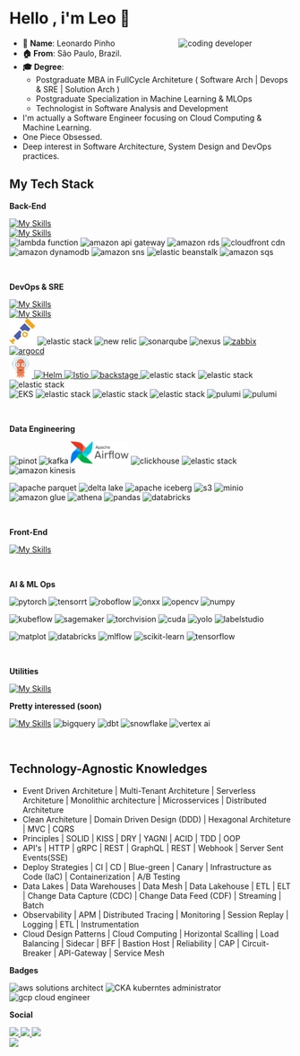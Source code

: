 # Hello , i'm Leo 👋
<img align="right" width="40%" src="./assets/757a4ed3d9e6fdf7dcbbad972bd2e72c.gif" alt="coding developer" />


- 📄 **Name**: Leonardo Pinho
- **🏠 From**: São Paulo, Brazil.
- **🎓 Degree**: 
  - Postgraduate MBA in FullCycle Architeture ( Software Arch | Devops & SRE | Solution Arch )
  - Postgraduate Specialization in Machine Learning & MLOps
  - Technologist in Software Analysis and Development
- I'm actually a Software Engineer focusing on Cloud Computing & Machine Learning.
- One Piece Obsessed.
- Deep interest in Software Architecture, System Design and DevOps practices.
## My Tech Stack

**Back-End**

[![My Skills](https://skillicons.dev/icons?i=golang,java,spring,python,flask,django,nodejs,nestjs,express,fastify&theme=light)]()
<br/>
[![My Skills](https://skillicons.dev/icons?i=rabbitmq,kafka,graphql,redis,mysql,postgresql,dynamodb,mongodb,elasticsearch&theme=light)]()
<br/> 
<img alt="lambda function" src="https://cloud-icons.onemodel.app/aws/Architecture-Service-Icons_01312023/Arch_Compute/64/Arch_AWS-Lambda_64.svg" width="46px" height="46px">
<img alt="amazon api gateway" src="https://cloud-icons.onemodel.app/aws/Architecture-Service-Icons_01312023/Arch_App-Integration/Arch_48/Arch_%20Amazon-API-Gateway_48.svg" width="46px" height="46px">
<img alt="amazon rds" src="https://cloud-icons.onemodel.app/aws/Architecture-Service-Icons_01312023/Arch_Database/64/Arch_Amazon-RDS_64.svg" width="46px" height="46px">
<img alt="cloudfront cdn" src="https://cloud-icons.onemodel.app/aws/Architecture-Service-Icons_01312023/Arch_Networking-Content-Delivery/64/Arch_Amazon-CloudFront_64.svg" width="46px" height="46px">
<img alt="amazon dynamodb" src="https://cloud-icons.onemodel.app/aws/Architecture-Service-Icons_01312023/Arch_Database/64/Arch_Amazon-DynamoDB_64.svg" width="46px" height="46px">
<img alt="amazon sns" src="https://cloud-icons.onemodel.app/aws/Architecture-Service-Icons_01312023/Arch_App-Integration/Arch_64/Arch_Amazon-Simple-Notification-Service_64.svg" width="46px" height="46px">
<img alt="elastic beanstalk" src="https://cloud-icons.onemodel.app/aws/Architecture-Service-Icons_01312023/Arch_Compute/64/Arch_AWS-Elastic-Beanstalk_64.svg" width="46px" height="46px">
<img alt="amazon sqs" src="https://cloud-icons.onemodel.app/aws/Architecture-Service-Icons_01312023/Arch_App-Integration/Arch_64/Arch_Amazon-Simple-Queue-Service_64.svg" width="46px" height="46px">
<br/> 

<br/>

**DevOps & SRE**

[![My Skills](https://skillicons.dev/icons?i=aws,docker,kubernetes,grafana,prometheus,nginx,ansible,terraform)]()
<br/>
[![My Skills](https://skillicons.dev/icons?i=cloudflare,gcp,redhat,github,gitlab,jenkins&theme=light)]()
<br/>
<img alt="opentelemetry" src="https://raw.githubusercontent.com/github/explore/299010f22c9b4cdbaba624be73d5b0de8e23151c/topics/opentelemetry/opentelemetry.png" height="46px">
<img alt="elastic stack" src="https://cdn.freebiesupply.com/logos/large/2x/elastic-stack-logo-png-transparent.png" width="46px" height="46px">
<img alt="new relic" src="https://okitup.com/wp-content/uploads/2024/07/NewReliclogo2.jpg" height="46px">
<img alt="sonarqube" src="https://rtfm.co.ua/wp-content/uploads/2019/06/sonarqube-logo.png" width="46px" height="46px">
<img alt="nexus" src="https://www.sonatype.com/hubfs/2-2023-Product%20Logos/sonatype-repo-icon.png" width="46px" height="46px">
<a href="https://www.zabbix.com/" target="_blank" rel="noreferrer"> <img src="https://www.vectorlogo.zone/logos/zabbix/zabbix-icon.svg" alt="zabbix" width="40" height="40"/> </a>
<a href="https://www.vaultproject.io/" target="_blank" rel="noreferrer"> <img src="https://www.svgrepo.com/show/448256/vault.svg" alt="argocd" width="40" height="40"/> </a>
<br/>
<a href="https://argoproj.github.io/cd/" target="_blank" rel="noreferrer"> <img src="https://github.com/devicons/devicon/blob/master/icons/argocd/argocd-original.svg" alt="argocd" width="40" height="40"/> </a>
<a href="https://helm.sh/" target="_blank" rel="noreferrer"> <img src="https://www.vectorlogo.zone/logos/helmsh/helmsh-icon.svg" alt="Helm" width="40" height="40"/> </a>
<a href="https://istio.io" target="_blank" rel="noreferrer"> <img src="https://www.vectorlogo.zone/logos/istioio/istioio-icon.svg" alt="Istio" width="40" height="40"/> </a>
<a href="https://backstage.io/" target="_blank" rel="noreferrer"> <img src="https://backstage.io/logo_assets/svg/Icon_Gradient.svg" alt="backstage" width="40" height="40"/> </a>
<img alt="elastic stack" src="https://blog.zachinachshon.com/assets/images/containers/k3s/k3s-blog-220x230.png" width="46px" height="46px">
<img alt="elastic stack" src="https://www.ajfriesen.com/content/images/2021/06/featured-2.png" height="38px">
<img alt="elastic stack" src="https://the.binbashtheory.com/rke-logo.png" height="46px">
<br/>
<img src="http://thinkmicroservices.com/img/kubernetes/amazon-eks.png" alt="EKS" width="" height="70"/>
<img alt="elastic stack" src="https://www.svgrepo.com/show/353978/kong-icon.svg" width="38px" height="38px">
<img alt="elastic stack" src="https://www.brighttalk.com/wp-content/uploads/2019/10/Nutanix-icon.jpg" height="52px">
<img alt="elastic stack" src="https://github.com/user-attachments/assets/0a710c60-198e-4e47-be87-301057c26d7b" height="52px">
<img alt="pulumi" src="https://lh3.googleusercontent.com/yOEQ7N4BE6gDtokTzt18shxvAHDli5XhmXPQ7gi7-xF9lihW_sh1NSrJt6LGVMfQcSU866U1TdL-ABjv0cGW=w80-h80" height="52px">
<img alt="pulumi" src="https://blog.spikeseed.cloud/assets/images/posts/2024-01-25-karpenter/header.png" height="38px">
<br/> 

<br/>

**Data Engineering**

<img alt="pinot" src="https://pbs.twimg.com/profile_images/1765011034769678336/2cJ1c1M7_400x400.png" height="38px"> <img alt="kafka" src="https://miro.medium.com/v2/resize:fit:720/format:webp/1*3UxZoSLavhzV_wmGprUnIw.png" height="38px"> <img alt="elastic stack" src="https://github.com/apache/airflow/raw/19ebcac2395ef9a6b6ded3a2faa29dc960c1e635/docs/apache-airflow/img/logos/wordmark_1.png?raw=true" height="40"/> <img alt="clickhouse" src="https://clickhouse.com/_next/static/media/logo-full.ac8102d5.svg" height="30px"> <img alt="elastic stack" src="https://i0.wp.com/blog.dsacademy.com.br/wp-content/uploads/2023/06/Apache-Spark-logo.png?w=1200&ssl=1" height="40"/> <img alt="amazon kinesis" src="https://cloud-icons.onemodel.app/aws/Architecture-Service-Icons_01312023/Arch_Analytics/Arch_64/Arch_Amazon-Kinesis_64.svg" height="46">

<img alt="apache parquet" src="https://miro.medium.com/v2/resize:fit:640/format:webp/1*HxiCknjNWjwy5yGV6frukw.png" height="40"> <img alt="delta lake" src="https://camo.githubusercontent.com/e5edadcf5a70fd53f113fa35bc4ec2f994b4f811166e7685e975978cdeb9e8d8/68747470733a2f2f646f63732e64656c74612e696f2f6c61746573742f5f7374617469632f64656c74612d6c616b652d77686974652e706e67" height="40"/> <img alt="apache iceberg" src="https://www.dremio.com/wp-content/uploads/2021/06/iceberg-logo-with-name.png" height="40">  <img alt="s3" src="https://cloud-icons.onemodel.app/aws/Architecture-Service-Icons_01312023/Arch_Storage/64/Arch_Amazon-Simple-Storage-Service_64.svg" height="46"> <img alt="minio" src="https://artifacthub.io/image/aec2a822-2a3f-41a6-8a71-57c5d75d011e@3x" height="40"> <img alt="amazon glue" src="https://cloud-icons.onemodel.app/aws/Architecture-Service-Icons_01312023/Arch_Analytics/Arch_64/Arch_AWS-Glue_64.svg" height="46">  <img alt="athena" src="https://cloud-icons.onemodel.app/aws/Architecture-Service-Icons_01312023/Arch_Analytics/Arch_64/Arch_Amazon-Athena_64.svg" height="46"> <img alt="pandas" src="https://miro.medium.com/v2/resize:fit:770/1*pJnfAWcDbz7qnQr7at3jkw.png" height="35">  <img alt="databricks" src="https://upload.wikimedia.org/wikipedia/commons/archive/6/63/20230109143553%21Databricks_Logo.png" height="45">
<br/> 

<br/>

**Front-End**

[//]: # (![alt text]&#40;./assets/icons/nextjs/nextjs-original-wordmark.svg "Logo Title Text 1"&#41;)
[![My Skills](https://skillicons.dev/icons?i=ts,html,css,tailwind,react,next)]()
<br/> 

<br/>

**AI & ML Ops**

<img alt="pytorch" src="https://venturebeat.com/wp-content/uploads/2022/12/PyTorch-logo_120222.jpg?w=750" height="32"> <img alt="tensorrt" src="https://docscontent.nvidia.com/dims4/default/31e9ab4/2147483647/strip/true/crop/980x552+105+0/resize/1000x563!/quality/90/?url=https%3A%2F%2Fk3-prod-nvidia-docs.s3.us-west-2.amazonaws.com%2Fbrightspot%2F1e%2Fcb%2F053bae0a4f15a0672037a721be67%2Ftensorrt-logo.png" height="32"> <img alt="roboflow" src="https://d7umqicpi7263.cloudfront.net/img/product/8305253e-2066-4396-9e9a-f0f9b97e75b9.png" height="32"> <img alt="onxx" src="https://miro.medium.com/v2/resize:fit:1200/1*B2T8bycSeIhPFooIwGf8fw.png" height="48"> <img alt="opencv" src="https://upload.wikimedia.org/wikipedia/commons/thumb/d/d2/OpenCV_logo_black.svg/1200px-OpenCV_logo_black.svg.png" height="48"> <img alt="numpy" src="https://neuraspike.com/wp-content/uploads/2020/11/thumbnail_numpy_tutorial_logo-neuraspike.png.png" height="48"> 

<img alt="kubeflow" src="https://user-images.githubusercontent.com/5319646/37641015-10cb00f6-2c53-11e8-9195-65f2dbc60955.jpg" height="45"> <img alt="sagemaker" src="https://cloud-icons.onemodel.app/aws/Architecture-Service-Icons_01312023/Arch_Machine-Learning/64/Arch_Amazon-SageMaker_64.svg" height="45"> <img alt="torchvision" src="https://torch.mlverse.org/css/images/hex/torchvision.png" height="45"> <img alt="cuda" src="https://www.incredibuild.com/wp-content/uploads/2021/03/Asset-1901-1.png" height="45"> <img alt="yolo" src="https://i2.wp.com/miro.medium.com/v2/resize:fit:669/1*j25XlCGyVIqwk-c6BQMo_g.png?w=535&resize=535,276&ssl=1" height="45"> <img alt="labelstudio" src="https://labelstud.io/og-image.png" height="45">

<img alt="matplot" src="https://miro.medium.com/v2/resize:fit:952/1*trEHx4IunHP5eElPXFlA8w.jpeg" height="35"> <img alt="databricks" src="https://upload.wikimedia.org/wikipedia/commons/archive/6/63/20230109143553%21Databricks_Logo.png" height="45"> <img alt="mlflow" src="https://www.bigdatawire.com/wp-content/uploads/2018/06/MLflow-logo-768x435.png" height="48">
<img alt="scikit-learn" src="https://upload.wikimedia.org/wikipedia/commons/thumb/0/05/Scikit_learn_logo_small.svg/1200px-Scikit_learn_logo_small.svg.png" height="45"> <img alt="tensorflow" src="https://www.techcentral.ie/wp-content/uploads/2017/08/TensorFlow_logo_web.jpg" height="45">

<br/> 

**Utilities**

[![My Skills](https://skillicons.dev/icons?i=postman,vim,idea,vscode,linux,bash)]()

**Pretty interessed (soon)**

[![My Skills](https://skillicons.dev/icons?i=cassandra,openshift&theme=light)]()
<img alt="bigquery" src="https://cdn.worldvectorlogo.com/logos/google-bigquery-logo-1.svg" height="38px">
<img alt="dbt" src="https://seeklogo.com/images/D/dbt-logo-500AB0BAA7-seeklogo.com.png" height="38px">
<img alt="snowflake" src="https://upload.wikimedia.org/wikipedia/commons/f/ff/Snowflake_Logo.svg" height="30px">
<img alt="vertex ai" src="https://miro.medium.com/v2/resize:fit:786/format:webp/1*r-iod_ZxZQLy_dFoay52cA.png" height="45">

<br/>

## Technology-Agnostic Knowledges

- Event Driven Architeture | Multi-Tenant Architeture | Serverless Architeture | Monolithic architecture | Microsservices | Distributed Architeture
- Clean Architeture | Domain Driven Design (DDD) | Hexagonal Architeture | MVC | CQRS
- Principles | SOLID | KISS | DRY | YAGNI | ACID  | TDD | OOP
- API's | HTTP | gRPC | REST | GraphQL | REST | Webhook | Server Sent Events(SSE)
- Deploy Strategies | CI | CD | Blue-green | Canary | Infrastructure as Code (IaC) | Containerization | A/B Testing
- Data Lakes | Data Warehouses | Data Mesh | Data Lakehouse | ETL | ELT | Change Data Capture (CDC) | Change Data Feed (CDF) | Streaming | Batch
- Observability | APM | Distributed Tracing | Monitoring | Session Replay | Logging | ETL | Instrumentation
- Cloud Design Patterns | Cloud Computing | Horizontal Scalling | Load Balancing | Sidecar | BFF | Bastion Host | Reliability | CAP | Circuit-Breaker | API-Gateway | Service Mesh

**Badges**

<img alt="aws solutions architect" src="https://images.credly.com/size/340x340/images/0e284c3f-5164-4b21-8660-0d84737941bc/image.png" height="150px"> <img alt="CKA kuberntes administrator" src="https://images.credly.com/size/340x340/images/8b8ed108-e77d-4396-ac59-2504583b9d54/cka_from_cncfsite__281_29.png" height="160px"> <img alt="gcp cloud engineer" src="https://images.credly.com/size/340x340/images/08096465-cbfc-4c3e-93e5-93c5aa61f23e/image.png" height="140px"> 

**Social**

<div>
    <a target='_blank' href="https://www.linkedin.com/in/leonardo-pinho-09429b262/">
        <img src="https://img.shields.io/badge/LinkedIn-0077B5?style=for-the-badge&logo=linkedin&logoColor=white">
    </a>
    <a target='_blank' href="https://discord.com/users/206650261173829642">
        <img src="https://img.shields.io/badge/Discord-%235865F2.svg?style=for-the-badge&logo=discord&logoColor=white">
    </a>
    <a target='_blank' href="https://gitlab.com/leothenardo">
        <img src="https://img.shields.io/badge/Gitlab-FF7D19.svg?style=for-the-badge&logo=gitlab&logoColor=white">
    </a>
</div>
<img src="https://github-readme-stats.vercel.app/api/top-langs/?username=leo-the-nardo&hide=html,powershell,shell,css&size_weight=0.03&count_weight=0&langs_count=5&layout=compact&theme=default">

